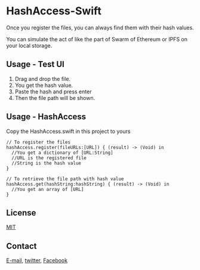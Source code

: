 # HashAccess-Swift
Once you register the files, you can always find them with their hash values.

You can simulate the act of like the part of Swarm of Ethereum or IPFS on your local storage.

## Usage - Test UI
1. Drag and drop the file.
2. You get the hash value.
3. Paste the hash and press enter 
4. Then the file path will be shown.

## Usage - HashAccess

Copy the HashAccess.swift in this project to yours

```
// To register the files
hashAccess.register(fileURLs:[URL]) { (result) -> (Void) in
  //You get a dictionary of [URL:String]
  //URL is the registered file
  //String is the hash value
}

// To retrieve the file path with hash value
hashAccess.get(hashString:hashString) { (result) -> (Void) in
  //You get an array of [URL]
}
```

## License
[MIT](https://choosealicense.com/licenses/mit/)

## Contact
[E-mail](tomo_dev@sockettv.org), [twitter](https://twitter.com/DevYamashita), [Facebook](https://www.facebook.com/TomohiroYamashitaApps/)

